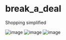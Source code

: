 # break_a_deal

Shopping simplified

![image](https://user-images.githubusercontent.com/72254221/212971831-421391c7-b695-42f8-a37f-1b8fd7d706b9.png)
![image](https://user-images.githubusercontent.com/72254221/212971920-f525b5ac-4241-4670-8cf8-db10d8fb52ec.png)
![image](https://user-images.githubusercontent.com/72254221/212972124-16ec8f9b-612f-4ead-8297-d9a7c22de74d.png)

